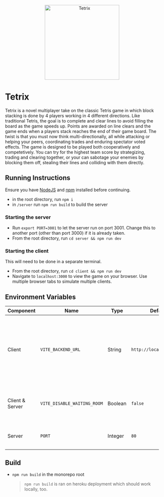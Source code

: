 <p align="center">
    <img width="244" alt="Tetrix" src="https://github.com/user-attachments/assets/598682e6-acac-464f-891c-ceaaebefc5be">
</p>

# Tetrix
Tetrix is a novel multiplayer take on the classic Tetris game in which block stacking is done by 4 players working in 4 different directions.
Like traditional Tetris, the goal is to complete and clear lines to avoid filling the board as the game speeds up.
Points are awarded on line clears and the game ends when a players stack reaches the end of their game board.
The twist is that you must now think multi-directionally, all while attacking or helping your peers, coordinating trades and enduring spectator voted effects.
The game is designed to be played both cooperatively and competetively. You can try for the highest team score by strategizing, trading and clearing together, or your can sabotage your enemies by blocking them off, stealing their lines and colliding with them directly.

## Running Instructions
Ensure you have [NodeJS](https://nodejs.org/en/download/) and [npm](https://docs.npmjs.com/cli/v7/configuring-npm/install) installed before continuing.
- in the root directory, run `npm i`
- in `/server` run `npm run build` to build the server

### Starting the server
- Run `export PORT=3001` to let the server run on port 3001. Change this to another port (other than port 3000) if it is already taken.
- From the root directory, run `cd server && npm run dev`

### Starting the client
This will need to be done in a separate terminal.
- From the root directory, run `cd client && npm run dev`
- Navigate to `localhost:3000` to view the game on your browser. Use multiple browser tabs to simulate multiple clients.


## Environment Variables
| Component | Name | Type | Default | Function |
| --------- | ---- | ---- | ------- | -------- |
| Client | `VITE_BACKEND_URL` | String | `http://localhost:3001/` | URL of the Tetrix backend server (not to be confused with the client Vite server) |
| Client & Server | `VITE_DISABLE_WAITING_ROOM` | Boolean | `false` | Skips the game's initial player waiting room |
| Server | `PORT` | Integer | `80` | The port used by the server |


## Build
- `npm run build` in the monorepo root
    > `npm run build` is ran on heroku deployment which should work locally, too.
